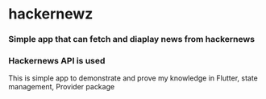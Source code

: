 # hackernewz

### Simple app that can fetch and diaplay news from hackernews 

### Hackernews API is used

This is simple app to demonstrate and prove my knowledge in Flutter, state management, Provider package

